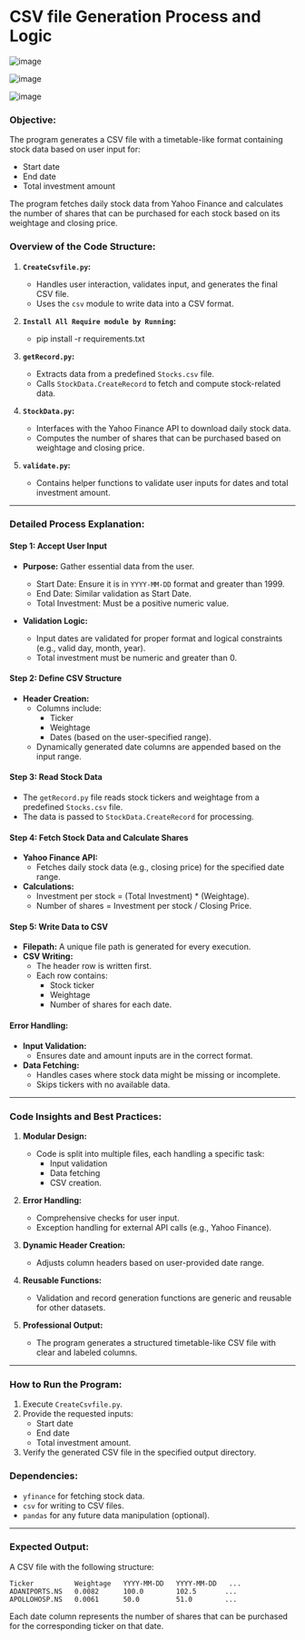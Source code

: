 **CSV file Generation Process and Logic**
==========================================
![image](https://github.com/user-attachments/assets/5697578b-dac0-4313-be54-62af1ff6a8fc)

![image](https://github.com/user-attachments/assets/d20292af-d511-4308-8527-142e0351bf4b)

![image](https://github.com/user-attachments/assets/41037983-a555-4d09-a5a7-e44c43e36af8)


### **Objective:**
The program generates a CSV file with a timetable-like format containing stock data based on user input for:
- Start date
- End date
- Total investment amount

The program fetches daily stock data from Yahoo Finance and calculates the number of shares that can be purchased for each stock based on its weightage and closing price.

### **Overview of the Code Structure:**

1. **`CreateCsvfile.py`:**
   - Handles user interaction, validates input, and generates the final CSV file.
   - Uses the `csv` module to write data into a CSV format.

2. **`Install All Require module by Running`:**
   - pip install -r requirements.txt

4. **`getRecord.py`:**
   - Extracts data from a predefined `Stocks.csv` file.
   - Calls `StockData.CreateRecord` to fetch and compute stock-related data.

5. **`StockData.py`:**
   - Interfaces with the Yahoo Finance API to download daily stock data.
   - Computes the number of shares that can be purchased based on weightage and closing price.

6. **`validate.py`:**
   - Contains helper functions to validate user inputs for dates and total investment amount.

---

### **Detailed Process Explanation:**

#### **Step 1: Accept User Input**
- **Purpose:** Gather essential data from the user.
  - Start Date: Ensure it is in `YYYY-MM-DD` format and greater than 1999.
  - End Date: Similar validation as Start Date.
  - Total Investment: Must be a positive numeric value.

- **Validation Logic:**
  - Input dates are validated for proper format and logical constraints (e.g., valid day, month, year).
  - Total investment must be numeric and greater than 0.

#### **Step 2: Define CSV Structure**
- **Header Creation:**
  - Columns include:
    - Ticker
    - Weightage
    - Dates (based on the user-specified range).
  - Dynamically generated date columns are appended based on the input range.

#### **Step 3: Read Stock Data**
- The `getRecord.py` file reads stock tickers and weightage from a predefined `Stocks.csv` file.
- The data is passed to `StockData.CreateRecord` for processing.

#### **Step 4: Fetch Stock Data and Calculate Shares**
- **Yahoo Finance API:**
  - Fetches daily stock data (e.g., closing price) for the specified date range.
- **Calculations:**
  - Investment per stock = (Total Investment) * (Weightage).
  - Number of shares = Investment per stock / Closing Price.

#### **Step 5: Write Data to CSV**
- **Filepath:** A unique file path is generated for every execution.
- **CSV Writing:**
  - The header row is written first.
  - Each row contains:
    - Stock ticker
    - Weightage
    - Number of shares for each date.

#### **Error Handling:**
- **Input Validation:**
  - Ensures date and amount inputs are in the correct format.
- **Data Fetching:**
  - Handles cases where stock data might be missing or incomplete.
  - Skips tickers with no available data.

---

### **Code Insights and Best Practices:**

1. **Modular Design:**
   - Code is split into multiple files, each handling a specific task:
     - Input validation
     - Data fetching
     - CSV creation.

2. **Error Handling:**
   - Comprehensive checks for user input.
   - Exception handling for external API calls (e.g., Yahoo Finance).

3. **Dynamic Header Creation:**
   - Adjusts column headers based on user-provided date range.

4. **Reusable Functions:**
   - Validation and record generation functions are generic and reusable for other datasets.

5. **Professional Output:**
   - The program generates a structured timetable-like CSV file with clear and labeled columns.

---

### **How to Run the Program:**
1. Execute `CreateCsvfile.py`.
2. Provide the requested inputs:
   - Start date
   - End date
   - Total investment amount.
3. Verify the generated CSV file in the specified output directory.

### **Dependencies:**
- `yfinance` for fetching stock data.
- `csv` for writing to CSV files.
- `pandas` for any future data manipulation (optional).

---

### **Expected Output:**
A CSV file with the following structure:
```
Ticker          Weightage   YYYY-MM-DD   YYYY-MM-DD   ...
ADANIPORTS.NS   0.0082      100.0        102.5       ...
APOLLOHOSP.NS   0.0061      50.0         51.0        ...
```
Each date column represents the number of shares that can be purchased for the corresponding ticker on that date.

